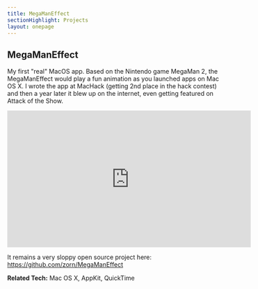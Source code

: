 ```yaml
---
title: MegaManEffect
sectionHighlight: Projects
layout: onepage
---
```


## MegaManEffect

My first "real" MacOS app. Based on the Nintendo game MegaMan 2, the MegaManEffect would play a fun animation as you launched apps on Mac OS X. I wrote the app at MacHack (getting 2nd place in the hack contest) and then a year later it blew up on the internet, even getting featured on Attack of the Show.

<iframe width="560" height="315" src="https://www.youtube.com/embed/U6q3vfQKTJI" frameborder="0" allow="accelerometer; autoplay; encrypted-media; gyroscope; picture-in-picture" allowfullscreen></iframe>

It remains a very sloppy open source project here: <https://github.com/zorn/MegaManEffect>

**Related Tech:** Mac OS X, AppKit, QuickTime